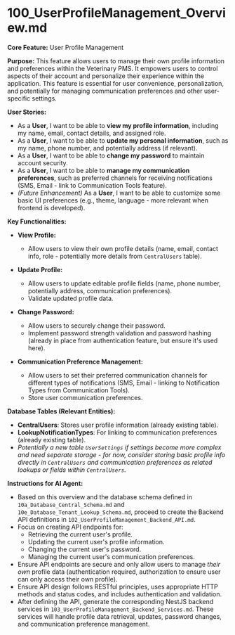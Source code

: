 # 100_UserProfileManagement_Overview.md

**Core Feature:** User Profile Management

**Purpose:** This feature allows users to manage their own profile information and preferences within the Veterinary PMS. It empowers users to control aspects of their account and personalize their experience within the application.  This feature is essential for user convenience, personalization, and potentially for managing communication preferences and other user-specific settings.

**User Stories:**

*   As a **User**, I want to be able to **view my profile information**, including my name, email, contact details, and assigned role.
*   As a **User**, I want to be able to **update my personal information**, such as my name, phone number, and potentially address (if relevant).
*   As a **User**, I want to be able to **change my password** to maintain account security.
*   As a **User**, I want to be able to **manage my communication preferences**, such as preferred channels for receiving notifications (SMS, Email - link to Communication Tools feature).
*   *(Future Enhancement)* As a **User**, I want to be able to customize some basic UI preferences (e.g., theme, language - more relevant when frontend is developed).

**Key Functionalities:**

*   **View Profile:**
    *   Allow users to view their own profile details (name, email, contact info, role - potentially more details from `CentralUsers` table).

*   **Update Profile:**
    *   Allow users to update editable profile fields (name, phone number, potentially address, communication preferences).
    *   Validate updated profile data.

*   **Change Password:**
    *   Allow users to securely change their password.
    *   Implement password strength validation and password hashing (already in place from authentication feature, but ensure it's used here).

*   **Communication Preference Management:**
    *   Allow users to set their preferred communication channels for different types of notifications (SMS, Email - linking to Notification Types from Communication Tools).
    *   Store user communication preferences.

**Database Tables (Relevant Entities):**

*   **CentralUsers**: Stores user profile information (already existing table).
*   **LookupNotificationTypes**: For linking to communication preferences (already existing table).
*   *Potentially a new table `UserSettings` if settings become more complex and need separate storage - for now, consider storing basic profile info directly in `CentralUsers` and communication preferences as related lookups or fields within `CentralUsers`.*

**Instructions for AI Agent:**

*   Based on this overview and the database schema defined in `10a_Database_Central_Schema.md` and `10e_Database_Tenant_Lookup_Schema.md`, proceed to create the Backend API definitions in `102_UserProfileManagement_Backend_API.md`.
*   Focus on creating API endpoints for:
    *   Retrieving the current user's profile.
    *   Updating the current user's profile information.
    *   Changing the current user's password.
    *   Managing the current user's communication preferences.
*   Ensure API endpoints are secure and only allow users to manage *their own* profile data (authentication required, authorization to ensure user can only access their own profile).
*   Ensure API design follows RESTful principles, uses appropriate HTTP methods and status codes, and includes authentication and validation.
*   After defining the API, generate the corresponding NestJS backend services in `103_UserProfileManagement_Backend_Services.md`. These services will handle profile data retrieval, updates, password changes, and communication preference management.